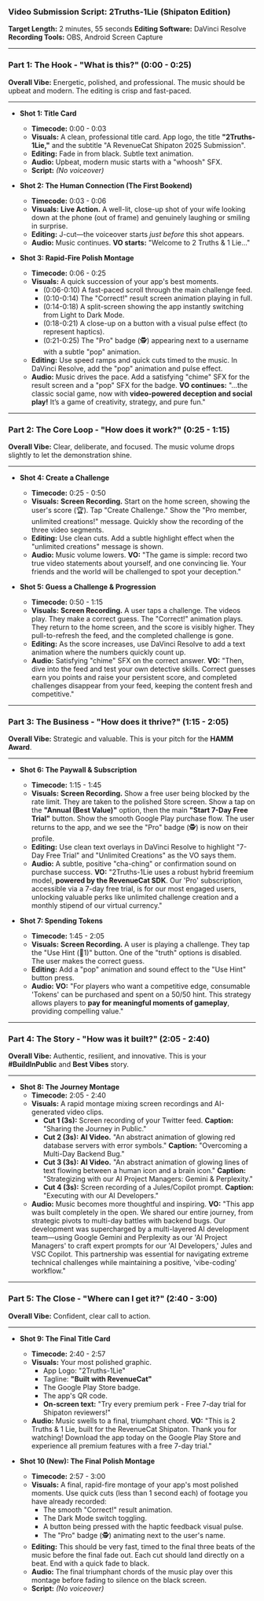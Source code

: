 ### **Video Submission Script: 2Truths-1Lie (Shipaton Edition)**

**Target Length:** 2 minutes, 55 seconds
**Editing Software:** DaVinci Resolve
**Recording Tools:** OBS, Android Screen Capture

---
### Part 1: The Hook - "What is this?" (0:00 - 0:25)

**Overall Vibe:** Energetic, polished, and professional. The music should be upbeat and modern. The editing is crisp and fast-paced.

---
* **Shot 1: Title Card**
    * **Timecode:** 0:00 - 0:03
    * **Visuals:** A clean, professional title card. App logo, the title **"2Truths-1Lie,"** and the subtitle "A RevenueCat Shipaton 2025 Submission".
    * **Editing:** Fade in from black. Subtle text animation.
    * **Audio:** Upbeat, modern music starts with a "whoosh" SFX.
    * **Script:** *(No voiceover)*

* **Shot 2: The Human Connection (The First Bookend)**
    * **Timecode:** 0:03 - 0:06
    * **Visuals:** **Live Action.** A well-lit, close-up shot of your wife looking down at the phone (out of frame) and genuinely laughing or smiling in surprise.
    * **Editing:** J-cut—the voiceover starts *just before* this shot appears.
    * **Audio:** Music continues. **VO starts:** "Welcome to 2 Truths & 1 Lie..."

* **Shot 3: Rapid-Fire Polish Montage**
    * **Timecode:** 0:06 - 0:25
    * **Visuals:** A quick succession of your app's best moments.
        * (0:06-0:10) A fast-paced scroll through the main challenge feed.
        * (0:10-0:14) The "Correct!" result screen animation playing in full.
        * (0:14-0:18) A split-screen showing the app instantly switching from Light to Dark Mode.
        * (0:18-0:21) A close-up on a button with a visual pulse effect (to represent haptics).
        * (0:21-0:25) The "Pro" badge (🕵️) appearing next to a username with a subtle "pop" animation.
    * **Editing:** Use speed ramps and quick cuts timed to the music. In DaVinci Resolve, add the "pop" animation and pulse effect.
    * **Audio:** Music drives the pace. Add a satisfying "chime" SFX for the result screen and a "pop" SFX for the badge. **VO continues:** "...the classic social game, now with **video-powered deception and social play!** It’s a game of creativity, strategy, and pure fun."

---
### Part 2: The Core Loop - "How does it work?" (0:25 - 1:15)

**Overall Vibe:** Clear, deliberate, and focused. The music volume drops slightly to let the demonstration shine.

---
* **Shot 4: Create a Challenge**
    * **Timecode:** 0:25 - 0:50
    * **Visuals:** **Screen Recording.** Start on the home screen, showing the user's score (🏆). Tap "Create Challenge." Show the "Pro member, unlimited creations!" message. Quickly show the recording of the three video segments.
    * **Editing:** Use clean cuts. Add a subtle highlight effect when the "unlimited creations" message is shown.
    * **Audio:** Music volume lowers. **VO:** "The game is simple: record two true video statements about yourself, and one convincing lie. Your friends and the world will be challenged to spot your deception."

* **Shot 5: Guess a Challenge & Progression**
    * **Timecode:** 0:50 - 1:15
    * **Visuals:** **Screen Recording.** A user taps a challenge. The videos play. They make a correct guess. The "Correct!" animation plays. They return to the home screen, and the score is visibly higher. They pull-to-refresh the feed, and the completed challenge is gone.
    * **Editing:** As the score increases, use DaVinci Resolve to add a text animation where the numbers quickly count up.
    * **Audio:** Satisfying "chime" SFX on the correct answer. **VO:** "Then, dive into the feed and test your own detective skills. Correct guesses earn you points and raise your persistent score, and completed challenges disappear from your feed, keeping the content fresh and competitive."

---
### Part 3: The Business - "How does it thrive?" (1:15 - 2:05)

**Overall Vibe:** Strategic and valuable. This is your pitch for the **HAMM Award**.

---
* **Shot 6: The Paywall & Subscription**
    * **Timecode:** 1:15 - 1:45
    * **Visuals:** **Screen Recording.** Show a free user being blocked by the rate limit. They are taken to the polished Store screen. Show a tap on the **"Annual (Best Value)"** option, then the main **"Start 7-Day Free Trial"** button. Show the smooth Google Play purchase flow. The user returns to the app, and we see the "Pro" badge (🕵️) is now on their profile.
    * **Editing:** Use clean text overlays in DaVinci Resolve to highlight "7-Day Free Trial" and "Unlimited Creations" as the VO says them.
    * **Audio:** A subtle, positive "cha-ching" or confirmation sound on purchase success. **VO:** "2Truths-1Lie uses a robust hybrid freemium model, **powered by the RevenueCat SDK**. Our 'Pro' subscription, accessible via a 7-day free trial, is for our most engaged users, unlocking valuable perks like unlimited challenge creation and a monthly stipend of our virtual currency."

* **Shot 7: Spending Tokens**
    * **Timecode:** 1:45 - 2:05
    * **Visuals:** **Screen Recording.** A user is playing a challenge. They tap the "Use Hint (💎1)" button. One of the "truth" options is disabled. The user makes the correct guess.
    * **Editing:** Add a "pop" animation and sound effect to the "Use Hint" button press.
    * **Audio:** **VO:** "For players who want a competitive edge, consumable 'Tokens' can be purchased and spent on a 50/50 hint. This strategy allows players to **pay for meaningful moments of gameplay**, providing compelling value."

---
### Part 4: The Story - "How was it built?" (2:05 - 2:40)

**Overall Vibe:** Authentic, resilient, and innovative. This is your **#BuildInPublic** and **Best Vibes** story.

---
* **Shot 8: The Journey Montage**
    * **Timecode:** 2:05 - 2:40
    * **Visuals:** A rapid montage mixing screen recordings and AI-generated video clips.
        * **Cut 1 (3s):** Screen recording of your Twitter feed. **Caption:** "Sharing the Journey in Public."
        * **Cut 2 (3s):** **AI Video.** "An abstract animation of glowing red database servers with error symbols." **Caption:** "Overcoming a Multi-Day Backend Bug."
        * **Cut 3 (3s):** **AI Video.** "An abstract animation of glowing lines of text flowing between a human icon and a brain icon." **Caption:** "Strategizing with our AI Project Managers: Gemini & Perplexity."
        * **Cut 4 (3s):** Screen recording of a Jules/Copilot prompt. **Caption:** "Executing with our AI Developers."
    * **Audio:** Music becomes more thoughtful and inspiring. **VO:** "This app was built completely in the open. We shared our entire journey, from strategic pivots to multi-day battles with backend bugs. Our development was supercharged by a multi-layered AI development team—using Google Gemini and Perplexity as our 'AI Project Managers' to craft expert prompts for our 'AI Developers,' Jules and VSC Copilot. This partnership was essential for navigating extreme technical challenges while maintaining a positive, 'vibe-coding' workflow."

---
### Part 5: The Close - "Where can I get it?" (2:40 - 3:00)

**Overall Vibe:** Confident, clear call to action.

---
* **Shot 9: The Final Title Card**
    * **Timecode:** 2:40 - 2:57
    * **Visuals:** Your most polished graphic.
        * App Logo: "2Truths-1Lie"
        * Tagline: **"Built with RevenueCat"**
        * The Google Play Store badge.
        * The app's QR code.
        * **On-screen text:** "Try every premium perk - Free 7-day trial for Shipaton reviewers!"
    * **Audio:** Music swells to a final, triumphant chord. **VO:** "This is 2 Truths & 1 Lie, built for the RevenueCat Shipaton. Thank you for watching! Download the app today on the Google Play Store and experience all premium features with a free 7-day trial."

* **Shot 10 (New): The Final Polish Montage**
    * **Timecode:** 2:57 - 3:00
    * **Visuals:** A final, rapid-fire montage of your app's most polished moments. Use quick cuts (less than 1 second each) of footage you have already recorded:
        * The smooth "Correct!" result animation.
        * The Dark Mode switch toggling.
        * A button being pressed with the haptic feedback visual pulse.
        * The "Pro" badge (🕵️) animating next to the user's name.
    * **Editing:** This should be very fast, timed to the final three beats of the music before the final fade out. Each cut should land directly on a beat. End with a quick fade to black.
    * **Audio:** The final triumphant chords of the music play over this montage before fading to silence on the black screen.
    * **Script:** *(No voiceover)*